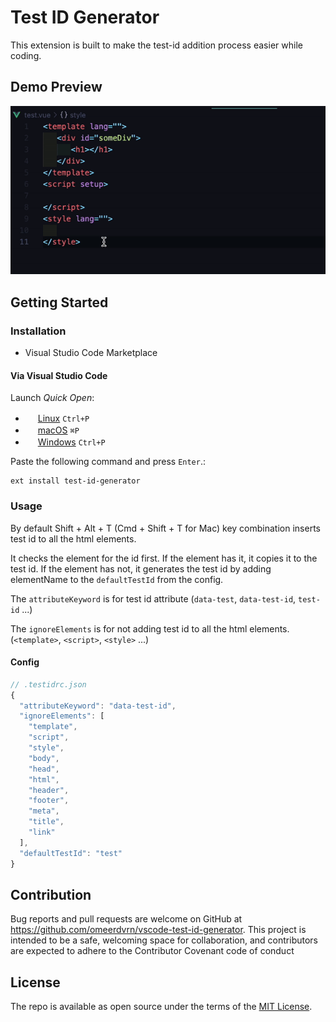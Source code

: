 #  Test ID Generator

This extension is built to make the test-id addition process easier while coding.

## Demo Preview
<img src="./assets/sample.gif" />

## Getting Started
### Installation
- Visual Studio Code Marketplace

#### Via Visual Studio Code

Launch *Quick Open*:
  - <img src="https://www.kernel.org/theme/images/logos/favicon.png" width=16 height=16/> <a href="https://code.visualstudio.com/shortcuts/keyboard-shortcuts-linux.pdf">Linux</a> `Ctrl+P`
  - <img src="https://developer.apple.com/favicon.ico" width=16 height=16/> <a href="https://code.visualstudio.com/shortcuts/keyboard-shortcuts-macos.pdf">macOS</a> `⌘P`
  - <img src="https://www.microsoft.com/favicon.ico" width=16 height=16/> <a href="https://code.visualstudio.com/shortcuts/keyboard-shortcuts-windows.pdf">Windows</a> `Ctrl+P`



Paste the following command and press `Enter`.:
```shell
ext install test-id-generator
```


### Usage

By default Shift + Alt + T (Cmd + Shift + T for Mac) key combination inserts test id to all the html elements.

It checks the element for the id first. If the element has it, it copies it to the test id. If the element has not, it generates the test id by adding elementName to the `defaultTestId` from the config.

The `attributeKeyword` is for test id attribute (`data-test`, `data-test-id`, `test-id` ...)

The `ignoreElements` is for not adding test id to all the html elements. (`<template>`, `<script>`, `<style>` ...)
#### Config

``` javascript 
// .testidrc.json
{
  "attributeKeyword": "data-test-id",
  "ignoreElements": [
    "template",
    "script",
    "style",
    "body",
    "head",
    "html",
    "header",
    "footer",
    "meta",
    "title",
    "link"
  ],
  "defaultTestId": "test"
}
```

## Contribution
Bug reports and pull requests are welcome on GitHub at https://github.com/omeerdvrn/vscode-test-id-generator. This project is intended to be a safe, welcoming space for collaboration, and contributors are expected to adhere to the Contributor Covenant code of conduct


## License
The repo is available as open source under the terms of the [MIT License](http://opensource.org/licenses/MIT).